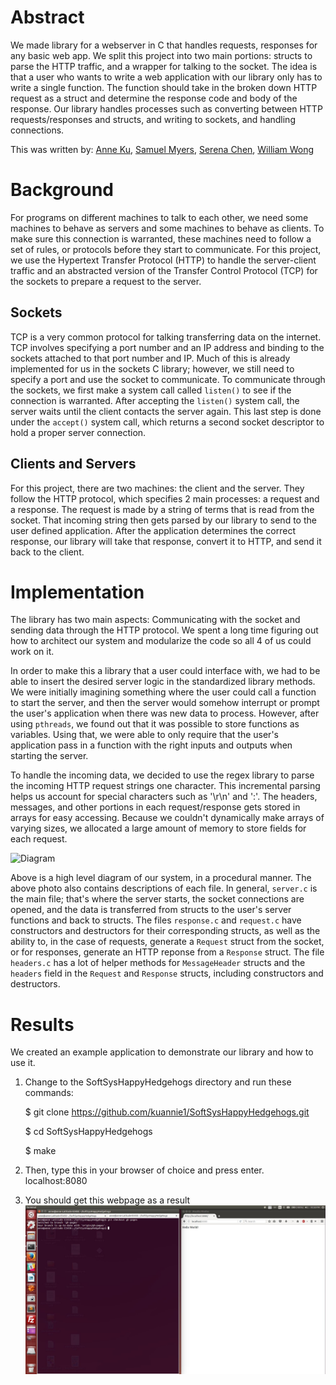 # Abstract

We made library for a webserver in C that handles requests, responses for any
basic web app. We split this project into two main portions: structs to parse
the HTTP traffic, and a wrapper for talking to the socket. The idea is that a
user who wants to write a web application with our library only has to write a
single function. The function should take in the broken down HTTP request as a
struct and determine the response code and body of the response. Our library
handles processes such as converting between HTTP requests/responses and structs,
and writing to sockets, and handling connections.

This was written by:
[Anne Ku](https://github.com/kuannie1),
[Samuel Myers](https://github.com/sammyers),
[Serena Chen](https://github.com/poosomooso),
[William Wong](https://github.com/billmwong)

# Background

<!-- This is our first project for a computing class at Olin College of Engineering:
ENGR 3525: Software Systems. We wanted to work with servers, so we chose to
create a library that simplifies the process of handling HTTP requests. By
simplifying the creation of web applications, we get to understand how servers
communicate in a network and help others deploy their ideas efficiently on the web.

We relied heavily on the HTTP specifications as well as using the examples for
socket communication from Head First C. We also looked at a HTTP server library
called [Tiny HTTPd](https://sourceforge.net/projects/tinyhttpd/)
to help us with starting our own server. -->

For programs on different machines to talk to each other, we need some machines
to behave as servers and some machines to behave as clients. To make sure this
connection is warranted, these machines need to follow a set of rules, or
protocols before they start to communicate. For this project, we use the
Hypertext Transfer Protocol (HTTP) to handle the server-client traffic and an
abstracted version of the Transfer Control Protocol (TCP) for the sockets to
prepare a request to the server.

## Sockets

TCP is a very common protocol for talking transferring data on the internet. TCP
involves specifying a port number and an IP address and binding to the sockets
attached to that port number and IP. Much of this is already implemented for us
in the sockets C library; however, we still need to specify a port and use the
socket to communicate. To communicate through the sockets, we first make a
system call called `listen()` to see if the connection is warranted. After
accepting the `listen()` system call, the server waits until the client contacts
the server again. This last step is done under the `accept()` system call, which
returns a second socket descriptor to hold a proper server connection.

## Clients and Servers

For this project, there are two machines: the client and the server. They follow
the HTTP protocol, which specifies 2 main processes: a request and a response.
The request is made by a string of terms that is read from the socket. That
incoming string then gets parsed by our library to send to the user defined
application. After the application determines the correct response, our library
will take that response, convert it to HTTP, and send it back to the client.

# Implementation
The library has two main aspects: Communicating with the socket and sending data
through the HTTP protocol. We spent a long time figuring out how to architect
our system and modularize the code so all 4 of us could work on it.

In order to make this a library that a user could interface with, we had to be
able to insert the desired server logic in the standardized library methods. We
were initially imagining something where the user could call a function to start
the server, and then the server would somehow interrupt or prompt the user's
application when there was new data to process. However, after using `pthreads`,
we found out that it was possible to store functions as variables. Using that,
we were able to only require that the user's application pass in a function with
the right inputs and outputs when starting the server.

To handle the incoming data, we decided to use the regex library to parse the
incoming HTTP request strings one character. This incremental parsing helps us
account for special characters such as '\r\n' and ':'. The headers, messages,
and other portions in each request/response gets stored in arrays for easy
accessing. Because we couldn't dynamically make arrays of varying sizes, we
allocated a large amount of memory to store fields for each request.

![Diagram](system.jpg)
<!-- Our diagram here -->
Above is a high level diagram of our system, in a procedural manner. The above
photo also contains descriptions of each file. In general, `server.c` is the
main file; that's where the server starts, the socket connections are opened,
and the data is transferred from structs to the user's server functions and back
to structs. The files `response.c` and `request.c` have constructors and
destructors for their corresponding structs, as well as the ability to, in the
case of requests, generate a `Request` struct from the socket, or for responses,
generate an HTTP reponse from a `Response` struct. The file `headers.c` has a
lot of helper methods for `MessageHeader` structs and the `headers` field in the
`Request` and `Response` structs, including constructors and destructors.

# Results
We created an example application to demonstrate our library and how to use it.

1. Change to the SoftSysHappyHedgehogs directory and run these commands:

	$ git clone https://github.com/kuannie1/SoftSysHappyHedgehogs.git
	
	$ cd SoftSysHappyHedgehogs
	
	$ make

2. Then, type this in your browser of choice and press enter.
 localhost:8080

3. You should get this webpage as a result
![webpage](screenshot.jpg)

<!-- Add images, screenshots, and videos here -->

<!-- ## Content we need to cover:

Big Idea/Abstract

The first thing someone should see when they land on your site is a quick and easily understandable explanation of what your project is all about.

Background

Provide context for your project by describing the broader space in which it is situated. This section will likely draw upon your annotated bibliography. You've already collected this knowledge and shown us you understand it, now frame it for an external audience.

Implementation

What specifically did you accomplish with this project? Within the context of the problem space, enumerate the potential options and explain why you chose what you did. Describe what makes it interesting/challenging, and how you overcame those challenges. Explain your implementation and design decisions with sufficient detail for a technical audience to understand it.

The library has two main aspects: Communicating with the socket and sending data
through the HTTP protocol. We spent a long time figuring out how to architect
our system and modularize the code so all 4 of us could work on it.

In order to make this a library that a user could interface with, we had to be
able to insert the desired server logic in the standardized library methods. We
were initially imagining something where the user could call a function to start
the server, and then the server would somehow interrupt or prompt the user's
application when there was new data to process. However, after using pthreads,
we found out that it was possible to pass functions as parameters. Using that,
we were able to only require that the user's application pass in a function with
the right inputs and outputs when starting the server.

Results

Provide evidence demonstrating that what you built works. Though the details will be different for each project, screenshots and video are likely helpful. Include graphs or other data if appropriate.


Having trouble with Pages? Check out our [documentation](https://help.github.com/categories/github-pages-basics/) or [contact support](https://github.com/contact) and we’ll help you sort it out.
 -->
